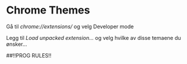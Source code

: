 # Chrome Themes


Gå til _chrome://extensions/_ og velg Developer mode

Legg til _Load unpacked extension…_ og velg hvilke av disse temaene du ønsker...



##!!PROG RULES!!
